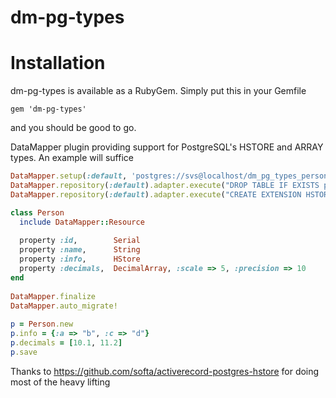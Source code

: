 # dm-pg-types

# Installation

dm-pg-types is available as a RubyGem. Simply put this in your Gemfile

```
gem 'dm-pg-types'
```

and you should be good to go.

DataMapper plugin providing support for PostgreSQL's HSTORE and ARRAY types. An example will suffice

```ruby
DataMapper.setup(:default, 'postgres://svs@localhost/dm_pg_types_person')
DataMapper.repository(:default).adapter.execute("DROP TABLE IF EXISTS people")
DataMapper.repository(:default).adapter.execute("CREATE EXTENSION HSTORE")

class Person
  include DataMapper::Resource
      
  property :id,        Serial
  property :name,      String
  property :info,      HStore
  property :decimals,  DecimalArray, :scale => 5, :precision => 10
end
    
DataMapper.finalize
DataMapper.auto_migrate!
    
p = Person.new
p.info = {:a => "b", :c => "d"}
p.decimals = [10.1, 11.2]
p.save

```

Thanks to https://github.com/softa/activerecord-postgres-hstore for doing most of the heavy lifting

